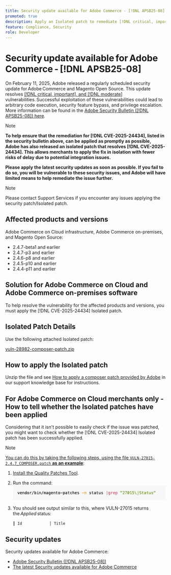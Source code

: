 ```yaml
---
title: Security update available for Adobe Commerce - [!DNL APSB25-08]
promoted: true
description: Apply an Isolated patch to remediate [!DNL critical, important, and moderate vulnerabilities] for both Adobe Commerce and Magento Open Source 2.4.7-beta1, 2.4.7-p3, 2.4.6-p8, 2.4.5-p10, 2.4.4-p11, and earlier versions.
feature: Compliance, Security
role: Developer
---
```

# Security update available for Adobe Commerce - [!DNL APSB25-08]

On February 11, 2025, Adobe released a regularly scheduled security update for Adobe Commerce and Magento Open Source. This update resolves [[!DNL critical, important], and [!DNL moderate]](https://helpx.adobe.com/security/severity-ratings.html) vulnerabilities. Successful exploitation of these vulnerabilities could lead to arbitrary code execution, security feature bypass, and privilege escalation. More information can be found in the [Adobe Security Bulletin ([!DNL APSB25-08]) here](https://helpx.adobe.com/security/products/magento/apsb25-08.html).  

>[!NOTE]
>
>**To help ensure that the remediation for [!DNL CVE-2025-24434], listed in the security bulletin above, can be applied as promptly as possible, Adobe has also released an isolated patch that resolves [!DNL CVE-2025-24434]. This allows merchants to apply the fix in isolation with fewer risks of delay due to potential integration issues.** 

**Please apply the latest security updates as soon as possible. If you fail to do so, you will be vulnerable to these security issues, and Adobe will have limited means to help remediate the issue further.**

>[!NOTE]
>
>Please contact Support Services if you encounter any issues applying the security patch/Isolated patch.
 
## Affected products and versions

Adobe Commerce on Cloud infrastructure, Adobe Commerce on-premises, and Magento Open Source:

* 2.4.7-beta1 and earlier
* 2.4.7-p3 and earlier
* 2.4.6-p8 and earlier
* 2.4.5-p10 and earlier
* 2.4.4-p11 and earlier

## Solution for Adobe Commerce on Cloud and Adobe Commerce on-premises software

To help resolve the vulnerability for the affected products and versions, you must apply the [!DNL CVE-2025-24434] Isolated patch.

## Isolated Patch Details

Use the following attached Isolated patch:

[vuln-28982-composer-patch.zip](assets/vuln-28982-composer-patch.zip)

## How to apply the Isolated patch

Unzip the file and see [How to apply a composer patch provided by Adobe](https://experienceleague.adobe.com/docs/commerce-knowledge-base/kb/how-to/how-to-apply-a-composer-patch-provided-by-magento.html) in our support knowledge base for instructions.

## For Adobe Commerce on Cloud merchants only - How to tell whether the Isolated patches have been applied

Considering that it isn't possible to easily check if the issue was patched, you might want to check whether the [!DNL CVE-2025-24434] Isolated patch has been successfully applied. 

>[!NOTE]
>
><u>You can do this by taking the following steps, using the file `VULN-27015-2.4.7_COMPOSER.patch` **as an example**</u>:

1. [Install the Quality Patches Tool](https://experienceleague.adobe.com/docs/commerce-operations/tools/quality-patches-tool/usage.html).
1. Run the command:<br>
 ![cve-2024-34102-tell-if-patch-applied-code](assets/cve-2024-34102-tell-if-patch-applied-code.png)
1. You should see output similar to this, where VULN-27015 returns the *Applied* status:

    ```bash
    ║ Id            │ Title                                                        │ Category        │ Origin                 │ Status      │ Details                                          ║ ║ N/A           │ ../m2-hotfixes/VULN-27015-2.4.7_COMPOSER_patch.patch      │ Other           │ Local                  │ Applied     │ Patch type: Custom                                
    ```

<!-- For Step 2:
     ```bash
    vendor/bin/magento-patches -n status |grep "27015\|Status"
     ```
-->

## Security updates

Security updates available for Adobe Commerce:

* [Adobe Security Bulletin ([!DNL APSB25-08])](https://helpx.adobe.com/security/products/magento/apsb25-08.html)
* [The latest Security updates available for Adobe Commerce](https://helpx.adobe.com/security/products/magento.html)
